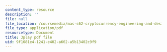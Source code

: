 ```yaml
---
content_type: resource
description: ''
file: null
file_location: /coursemedia/mas-s62-cryptocurrency-engineering-and-design-spring-2018/9f1681e41241e402a602a5b13402c9f9_1Qws70XGSq4.pdf
file_type: application/pdf
resourcetype: Document
title: 3play pdf file
uid: 9f1681e4-1241-e402-a602-a5b13402c9f9
---
```

